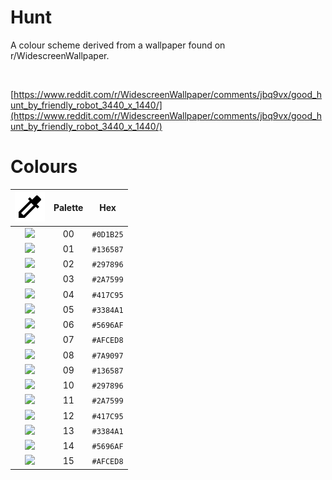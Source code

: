 # Hunt

A colour scheme derived from a wallpaper found on r/WidescreenWallpaper.

![]()

[https://www.reddit.com/r/WidescreenWallpaper/comments/jbq9vx/good_hunt_by_friendly_robot_3440_x_1440/](https://www.reddit.com/r/WidescreenWallpaper/comments/jbq9vx/good_hunt_by_friendly_robot_3440_x_1440/)

# Colours

| ![](https://raw.githubusercontent.com/Perdyx/amber/7d11818435b65a1c19b9c09d7a71f78ebff6346d/colorize-24px.svg) | Palette | Hex |
| :-: | :-: | :-: |
| ![](https://via.placeholder.com/15/0D1B25/000000?text=+) | 00 | `#0D1B25` |
| ![](https://via.placeholder.com/15/136587/000000?text=+) | 01 | `#136587` |
| ![](https://via.placeholder.com/15/297896/000000?text=+) | 02 | `#297896` |
| ![](https://via.placeholder.com/15/2A7599/000000?text=+) | 03 | `#2A7599` |
| ![](https://via.placeholder.com/15/417C95/000000?text=+) | 04 | `#417C95` |
| ![](https://via.placeholder.com/15/3384A1/000000?text=+) | 05 | `#3384A1` |
| ![](https://via.placeholder.com/15/5696AF/000000?text=+) | 06 | `#5696AF` |
| ![](https://via.placeholder.com/15/afced8/000000?text=+) | 07 | `#AFCED8` |
| ![](https://via.placeholder.com/15/7a9097/000000?text=+) | 08 | `#7A9097` |
| ![](https://via.placeholder.com/15/136587/000000?text=+) | 09 | `#136587` |
| ![](https://via.placeholder.com/15/297896/000000?text=+) | 10 | `#297896` |
| ![](https://via.placeholder.com/15/2A7599/000000?text=+) | 11 | `#2A7599` |
| ![](https://via.placeholder.com/15/417C95/000000?text=+) | 12 | `#417C95` |
| ![](https://via.placeholder.com/15/3384A1/000000?text=+) | 13 | `#3384A1` |
| ![](https://via.placeholder.com/15/5696AF/000000?text=+) | 14 | `#5696AF` |
| ![](https://via.placeholder.com/15/afced8/000000?text=+) | 15 | `#AFCED8` |
